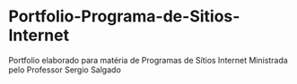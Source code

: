 # Portfolio-Programa-de-Sitios-Internet
Portfolio elaborado para matéria de Programas de Sítios Internet Ministrada pelo Professor Sergio Salgado
